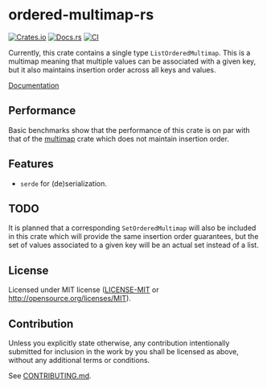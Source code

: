 # ordered-multimap-rs

[![Crates.io](https://img.shields.io/crates/v/ordered-multimap.svg)](https://crates.io/crates/ordered-multimap)
[![Docs.rs](https://docs.rs/ordered-multimap/badge.svg)](https://docs.rs/ordered-multimap)
[![CI](https://github.com/sgodwincs/ordered-multimap-rs/workflows/CI/badge.svg)](https://github.com/sgodwincs/ordered-multimap-rs/actions)

Currently, this crate contains a single type `ListOrderedMultimap`. This is a multimap meaning that
multiple values can be associated with a given key, but it also maintains insertion order across all
keys and values.

[Documentation](https://docs.rs/ordered-multimap/)

## Performance

Basic benchmarks show that the performance of this crate is on par with that of the
[multimap](https://crates.io/crates/multimap) crate which does not maintain insertion order.

## Features

 - `serde` for (de)serialization.

## TODO

It is planned that a corresponding `SetOrderedMultimap` will also be included in this crate which
will provide the same insertion order guarantees, but the set of values associated to a given key
will be an actual set instead of a list.

## License

Licensed under MIT license ([LICENSE-MIT](LICENSE-MIT) or http://opensource.org/licenses/MIT).

## Contribution

Unless you explicitly state otherwise, any contribution intentionally submitted for inclusion in the work by you
shall be licensed as above, without any additional terms or conditions.

See [CONTRIBUTING.md](CONTRIBUTING.md).
